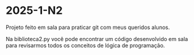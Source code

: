 # 2025-1-N2

Projeto feito em sala para praticar git com meus queridos alunos.

Na biblioteca2.py você pode encontrar um código desenvolvido em sala para revisarmos todos os conceitos de lógica de programação.
